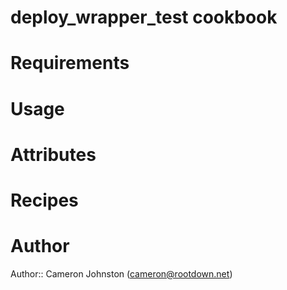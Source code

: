 # deploy_wrapper_test cookbook

# Requirements

# Usage

# Attributes

# Recipes

# Author

Author:: Cameron Johnston (<cameron@rootdown.net>)
